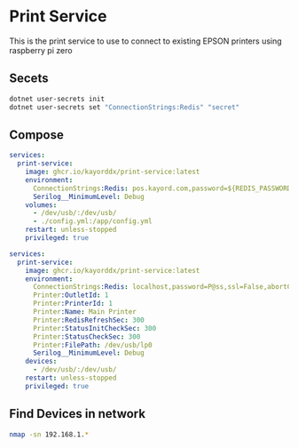 # Print Service

This is the print service to use to connect to existing EPSON printers using raspberry pi zero

## Secets

```bash
dotnet user-secrets init
dotnet user-secrets set "ConnectionStrings:Redis" "secret" 
```

## Compose

```yaml
services:
  print-service:
    image: ghcr.io/kayorddx/print-service:latest
    environment:
      ConnectionStrings:Redis: pos.kayord.com,password=${REDIS_PASSWORD},ssl=False,abortConnect=False
      Serilog__MinimumLevel: Debug
    volumes:
      - /dev/usb/:/dev/usb/
      - ./config.yml:/app/config.yml
    restart: unless-stopped
    privileged: true

```

```yaml
services:
  print-service:
    image: ghcr.io/kayorddx/print-service:latest
    environment:
      ConnectionStrings:Redis: localhost,password=P@ss,ssl=False,abortConnect=False
      Printer:OutletId: 1
      Printer:PrinterId: 1
      Printer:Name: Main Printer
      Printer:RedisRefreshSec: 300
      Printer:StatusInitCheckSec: 300
      Printer:StatusCheckSec: 300
      Printer:FilePath: /dev/usb/lp0    
      Serilog__MinimumLevel: Debug
    devices:
      - /dev/usb/:/dev/usb/
    restart: unless-stopped
    privileged: true
```

## Find Devices in network

```bash
nmap -sn 192.168.1.*
```

